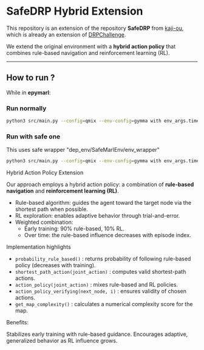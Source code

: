 # SafeDRP Hybrid Extension  

This repository is an extension of the repository **SafeDRP** from [kaji-ou](https://github.com/kaji-ou/safeDRP),  
which is already an extension of [DRPChallenge](https://github.com/DrpChallenge/main/tree/main).  

We extend the original environment with a **hybrid action policy** that combines rule-based navigation and reinforcement learning (RL).  

---

## How to run ?  

While in **epymarl**:  

### Run normally  
```bash
python3 src/main.py --config=qmix --env-config=gymma with env_args.time_limit=100 env_args.key="drp_env:drp-4agent_map_8x5-v2" env_args.state_repre_flag="onehot_fov"

```
 
### Run with safe one  
This uses safe wrapper "dep_env/SafeMarlEnv/env_wrapper"
```bash
python3 src/main.py --config=qmix --env-config=gymma with env_args.time_limit=100 env_args.key="drp_env:drp_safe-4agent_map_8x5-v2" env_args.state_repre_flag="onehot_fov"
```

Hybrid Action Policy Extension  

Our approach employs a hybrid action policy: a combination of **rule-based navigation** and **reinforcement learning (RL)**.  

- Rule-based algorithm: guides the agent toward the target node via the shortest path when possible.  
- RL exploration: enables adaptive behavior through trial-and-error.  
- Weighted combination:  
  - Early training: 90% rule-based, 10% RL.  
  - Over time: the rule-based influence decreases with episode index.  


Implementation highlights  

- `probability_rule_based()` : returns probability of following rule-based policy (decreases with training).  
- `shortest_path_action(joint_action)` : computes valid shortest-path actions.  
- `action_policy(joint_action)` : mixes rule-based and RL policies.  
- `action_policy_verifying(next_node, i)` : ensures validity of chosen actions.  
- `get_map_complexity()` : calculates a numerical complexity score for the map.  

Benefits: 

Stabilizes early training with rule-based guidance.
Encourages adaptive, generalized behavior as RL influence grows.